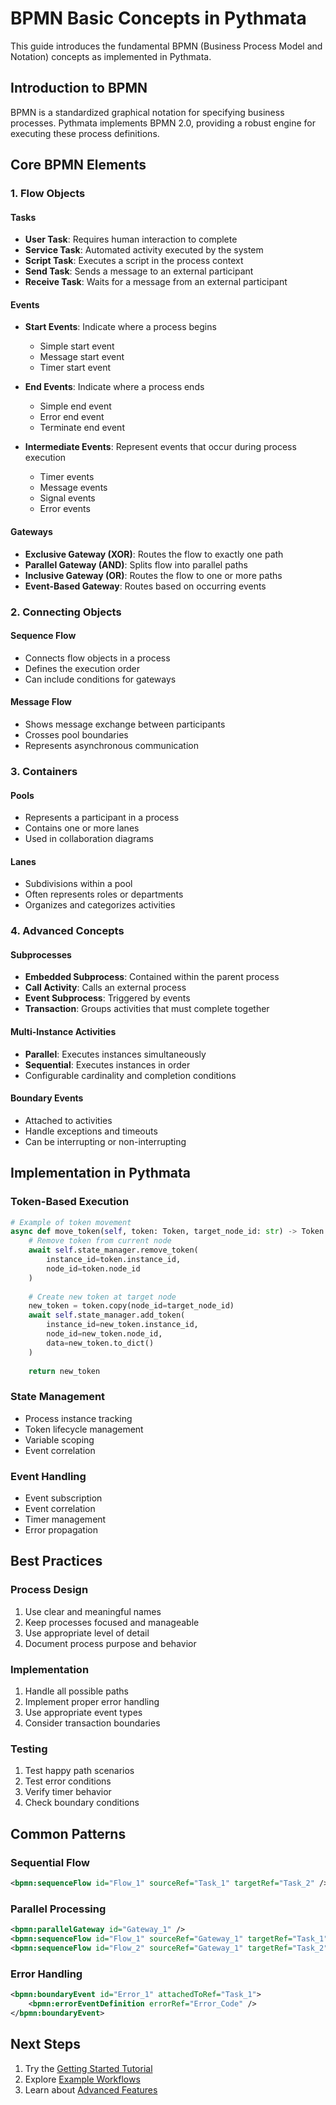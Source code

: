 # BPMN Basic Concepts in Pythmata

This guide introduces the fundamental BPMN (Business Process Model and Notation) concepts as implemented in Pythmata.

## Introduction to BPMN

BPMN is a standardized graphical notation for specifying business processes. Pythmata implements BPMN 2.0, providing a robust engine for executing these process definitions.

## Core BPMN Elements

### 1. Flow Objects

#### Tasks
- **User Task**: Requires human interaction to complete
- **Service Task**: Automated activity executed by the system
- **Script Task**: Executes a script in the process context
- **Send Task**: Sends a message to an external participant
- **Receive Task**: Waits for a message from an external participant

#### Events
- **Start Events**: Indicate where a process begins
  - Simple start event
  - Message start event
  - Timer start event
  
- **End Events**: Indicate where a process ends
  - Simple end event
  - Error end event
  - Terminate end event
  
- **Intermediate Events**: Represent events that occur during process execution
  - Timer events
  - Message events
  - Signal events
  - Error events

#### Gateways
- **Exclusive Gateway (XOR)**: Routes the flow to exactly one path
- **Parallel Gateway (AND)**: Splits flow into parallel paths
- **Inclusive Gateway (OR)**: Routes the flow to one or more paths
- **Event-Based Gateway**: Routes based on occurring events

### 2. Connecting Objects

#### Sequence Flow
- Connects flow objects in a process
- Defines the execution order
- Can include conditions for gateways

#### Message Flow
- Shows message exchange between participants
- Crosses pool boundaries
- Represents asynchronous communication

### 3. Containers

#### Pools
- Represents a participant in a process
- Contains one or more lanes
- Used in collaboration diagrams

#### Lanes
- Subdivisions within a pool
- Often represents roles or departments
- Organizes and categorizes activities

### 4. Advanced Concepts

#### Subprocesses
- **Embedded Subprocess**: Contained within the parent process
- **Call Activity**: Calls an external process
- **Event Subprocess**: Triggered by events
- **Transaction**: Groups activities that must complete together

#### Multi-Instance Activities
- **Parallel**: Executes instances simultaneously
- **Sequential**: Executes instances in order
- Configurable cardinality and completion conditions

#### Boundary Events
- Attached to activities
- Handle exceptions and timeouts
- Can be interrupting or non-interrupting

## Implementation in Pythmata

### Token-Based Execution
```python
# Example of token movement
async def move_token(self, token: Token, target_node_id: str) -> Token:
    # Remove token from current node
    await self.state_manager.remove_token(
        instance_id=token.instance_id,
        node_id=token.node_id
    )
    
    # Create new token at target node
    new_token = token.copy(node_id=target_node_id)
    await self.state_manager.add_token(
        instance_id=new_token.instance_id,
        node_id=new_token.node_id,
        data=new_token.to_dict()
    )
    
    return new_token
```

### State Management
- Process instance tracking
- Token lifecycle management
- Variable scoping
- Event correlation

### Event Handling
- Event subscription
- Event correlation
- Timer management
- Error propagation

## Best Practices

### Process Design
1. Use clear and meaningful names
2. Keep processes focused and manageable
3. Use appropriate level of detail
4. Document process purpose and behavior

### Implementation
1. Handle all possible paths
2. Implement proper error handling
3. Use appropriate event types
4. Consider transaction boundaries

### Testing
1. Test happy path scenarios
2. Test error conditions
3. Verify timer behavior
4. Check boundary conditions

## Common Patterns

### Sequential Flow
```xml
<bpmn:sequenceFlow id="Flow_1" sourceRef="Task_1" targetRef="Task_2" />
```

### Parallel Processing
```xml
<bpmn:parallelGateway id="Gateway_1" />
<bpmn:sequenceFlow id="Flow_1" sourceRef="Gateway_1" targetRef="Task_1" />
<bpmn:sequenceFlow id="Flow_2" sourceRef="Gateway_1" targetRef="Task_2" />
```

### Error Handling
```xml
<bpmn:boundaryEvent id="Error_1" attachedToRef="Task_1">
    <bpmn:errorEventDefinition errorRef="Error_Code" />
</bpmn:boundaryEvent>
```

## Next Steps

1. Try the [Getting Started Tutorial](../tutorials/getting-started.md)
2. Explore [Example Workflows](../../examples/basic/)
3. Learn about [Advanced Features](../../reference/bpmn/advanced-features.md)
